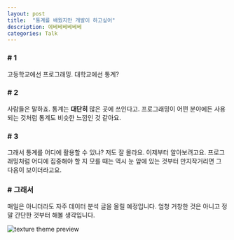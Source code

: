 ```yaml
---
layout: post
title:  "통계를 배웠지만 개발이 하고싶어"
description: 에베베베베베베
categories: Talk
---
```

### # 1
고등학교에선 프로그래밍. 대학교에선 통계? 

### # 2
사람들은 말하죠. 통계는 **대단히** 많은 곳에 쓰인다고. 프로그래밍이 어떤 분야에든 사용되는 것처럼 통계도 비슷한 느낌인 것 같아요. 

### # 3
그래서 통계를 어디에 활용할 수 있냐? 저도 잘 몰라요. 이제부터 알아보려고요. 프로그래밍처럼 어디에 집중해야 할 지 모를 때는 역시 눈 앞에 있는 것부터 만지작거리면 그 다음이 보이더라고요.

### # 그래서
매일은 아니더라도 자주 데이터 분석 글을 올릴 예정입니다. 엄청 거창한 것은 아니고 정말 간단한 것부터 해볼 생각입니다.


![texture theme preview](https://media.discordapp.net/attachments/514412058729644033/528932551457243141/unknown.png)

[jekyll-docs]: https://jekyllrb.com/docs/home
[jekyll-gh]:   https://github.com/jekyll/jekyll
[jekyll-talk]: https://talk.jekyllrb.com/
